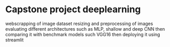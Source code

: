 # Capstone project deeplearning
webscrapping of image dataset
resizing and preprocessing of images
evaluating different architectures such as MLP, shallow and deep CNN 
then comparing it with benchmark models such VGG16
then deploying it using streamlit
